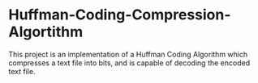# Huffman-Coding-Compression-Algortithm

This project is an implementation of a Huffman Coding Algorithm which compresses a text file into bits, and is capable of decoding
the encoded text file. 
